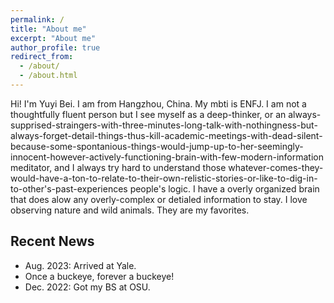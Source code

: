 ```yaml
---
permalink: /
title: "About me"
excerpt: "About me"
author_profile: true
redirect_from: 
  - /about/
  - /about.html
---
```


Hi! I'm Yuyi Bei. I am from Hangzhou, China. My mbti is ENFJ. I am not a thoughtfully fluent person but I see myself as a deep-thinker, or an always-supprised-straingers-with-three-minutes-long-talk-with-nothingness-but-always-forget-detail-things-thus-kill-academic-meetings-with-dead-silent-because-some-spontanious-things-would-jump-up-to-her-seemingly-innocent-however-actively-functioning-brain-with-few-modern-information meditator, and I always try hard to understand those whatever-comes-they-would-have-a-ton-to-relate-to-their-own-relistic-stories-or-like-to-dig-in-to-other's-past-experiences people's logic. I have a overly organized brain that does alow any overly-complex or detialed information to stay. I love observing nature and wild animals. They are my favorites.

Recent News
------
* Aug. 2023: Arrived at Yale. 
* Once a buckeye, forever a buckeye!
* Dec. 2022: Got my BS at OSU. 

